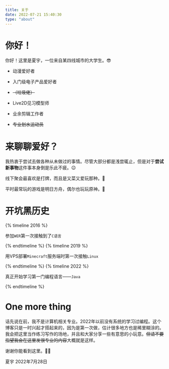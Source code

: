 ```yaml
---
title: 关于
date: 2022-07-21 15:40:30
type: "about" 
---
```

 # 你好！

 你好！这里是夏宇，一位来自某四线城市的大学生。😎

- 动漫爱好者

- 入门级电子产品爱好者 

- ~~（垃圾佬）~~

- Live2D见习模型师

- 业余剪辑工作者

- ~~专业划水运动员~~



# 来聊聊爱好？

我热衷于尝试去做各种从未做过的事情。尽管大部分都是浅尝辄止，但是对于**尝试新事物**这件事本身倒是乐此不疲。😉

线下聚会最喜欢是打牌，而且是又菜又爱玩那种。🤣

平时最常玩的游戏是明日方舟，偶尔也玩玩原神。🤗

# 开坑黑历史
{% timeline 2016 %}
<!-- timeline 9月 -->
参加`WER`第一次接触到了`C语言`
<!-- endtimeline -->
{% endtimeline %}
{% timeline 2019 %}
<!-- timeline 11月 -->
用VPS部署`Minecraft`服务端时第一次接触`Linux`
<!-- endtimeline -->
{% endtimeline %}
{% timeline 2022 %}
<!-- timeline 4月 -->
真正开始学习第一门编程语言——`Java`
<!-- endtimeline -->
{% endtimeline %}

# One more thing
话先说在前，我不是计算机相关专业。2022年以前没有系统的学习过编程。这个博客只是一时兴起才搭起来的，因为是第一次做，估计很多地方也是稀里糊涂的。我会把这里当作练习写作的场地，并且和大家分享一些有意思的小玩意。~~但请不要指望我会在这里发很专业的内容~~大概就是这样。

谢谢你能看到这里。🥳🥳

夏宇
2022年7月28日